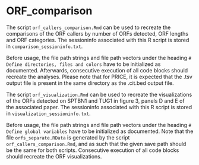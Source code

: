 # ORF_comparison

The script `orf_callers_comparison.Rmd` can be used to recreate the comparisons of the ORF callers by number of ORFs detected, ORF lengths and ORF categories. The sessioninfo associated with this R script is stored in `comparison_sessioninfo.txt`.

Before usage, the file path strings and file path vectors under the heading `# Define directories, files and colors` have to be initialized as documented. Afterwards, consecutive execution of all code blocks should recreate the analyses. Please note that for PRICE, it is expected that the .tsv output file is present in the same directory as the .cit.bed output file.

The script `orf_visualization.Rmd` can be used to recreate the visualizations of the ORFs detected on SPTBN1 and TUG1 in figure 3, panels D and E of the associated paper. The sessioninfo associated with this R script is stored in `visualization_sessioninfo.txt`.

Before usage, the file path strings and file path vectors under the heading `# Define global variables` have to be initialized as documented. Note that the file `orfs_separate.RData` is generated by the script `orf_callers_comparison.Rmd`, and as such that the given save path should be the same for both scripts. Consecutive execution of all code blocks should recreate the ORF visualizations. 